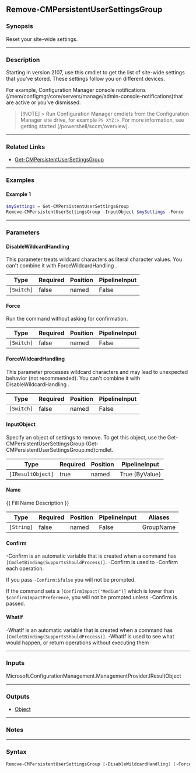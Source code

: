 Remove-CMPersistentUserSettingsGroup
------------------------------------




### Synopsis
Reset your site-wide settings.



---


### Description

Starting in version 2107, use this cmdlet to get the list of site-wide settings that you've stored. These settings follow you on different devices.



For example, Configuration Manager console notifications (/mem/configmgr/core/servers/manage/admin-console-notifications)that are active or you've dismissed.



> [!NOTE] > Run Configuration Manager cmdlets from the Configuration Manager site drive, for example `PS XYZ:>`. For more information, see getting started (/powershell/sccm/overview).



---


### Related Links
* [Get-CMPersistentUserSettingsGroup](Get-CMPersistentUserSettingsGroup)





---


### Examples
#### Example 1
```PowerShell
$mySettings = Get-CMPersistentUserSettingsGroup
Remove-CMPersistentUserSettingsGroup -InputObject $mySettings -Force
```



---


### Parameters
#### **DisableWildcardHandling**

This parameter treats wildcard characters as literal character values. You can't combine it with ForceWildcardHandling .






|Type      |Required|Position|PipelineInput|
|----------|--------|--------|-------------|
|`[Switch]`|false   |named   |False        |



#### **Force**

Run the command without asking for confirmation.






|Type      |Required|Position|PipelineInput|
|----------|--------|--------|-------------|
|`[Switch]`|false   |named   |False        |



#### **ForceWildcardHandling**

This parameter processes wildcard characters and may lead to unexpected behavior (not recommended). You can't combine it with DisableWildcardHandling .






|Type      |Required|Position|PipelineInput|
|----------|--------|--------|-------------|
|`[Switch]`|false   |named   |False        |



#### **InputObject**

Specify an object of settings to remove. To get this object, use the Get-CMPersistentUserSettingsGroup (Get-CMPersistentUserSettingsGroup.md)cmdlet.






|Type             |Required|Position|PipelineInput |
|-----------------|--------|--------|--------------|
|`[IResultObject]`|true    |named   |True (ByValue)|



#### **Name**

{{ Fill Name Description }} <!-- 10519922 -->






|Type      |Required|Position|PipelineInput|Aliases  |
|----------|--------|--------|-------------|---------|
|`[String]`|false   |named   |False        |GroupName|



#### **Confirm**
-Confirm is an automatic variable that is created when a command has ```[CmdletBinding(SupportsShouldProcess)]```.
-Confirm is used to -Confirm each operation.

If you pass ```-Confirm:$false``` you will not be prompted.


If the command sets a ```[ConfirmImpact("Medium")]``` which is lower than ```$confirmImpactPreference```, you will not be prompted unless -Confirm is passed.

#### **WhatIf**
-WhatIf is an automatic variable that is created when a command has ```[CmdletBinding(SupportsShouldProcess)]```.
-WhatIf is used to see what would happen, or return operations without executing them


---


### Inputs
Microsoft.ConfigurationManagement.ManagementProvider.IResultObject





---


### Outputs
* [Object](https://learn.microsoft.com/en-us/dotnet/api/System.Object)






---


### Notes




---


### Syntax
```PowerShell
Remove-CMPersistentUserSettingsGroup [-DisableWildcardHandling] [-Force] [-ForceWildcardHandling] -InputObject <IResultObject> [-Name <String>] [-Confirm] [-WhatIf] [<CommonParameters>]
```
